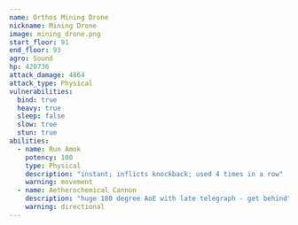 ```yaml
---
name: Orthos Mining Drone
nickname: Mining Drone
image: mining_drone.png
start_floor: 91
end_floor: 93
agro: Sound
hp: 420736
attack_damage: 4864
attack_type: Physical
vulnerabilities:
  bind: true
  heavy: true
  sleep: false
  slow: true
  stun: true
abilities:
  - name: Run Amok
    potency: 100
    type: Physical
    description: "instant; inflicts knockback; used 4 times in a row"
    warning: movement
  - name: Aetherochemical Cannon
    description: "huge 180 degree AoE with late telegraph - get behind"
    warning: directional
---
```

